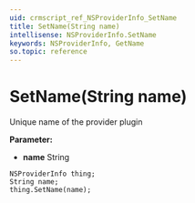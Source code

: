 ```yaml
---
uid: crmscript_ref_NSProviderInfo_SetName
title: SetName(String name)
intellisense: NSProviderInfo.SetName
keywords: NSProviderInfo, GetName
so.topic: reference
---
```


# SetName(String name)

Unique name of the provider plugin

**Parameter:** 
* **name** String

```crmscript
NSProviderInfo thing;
String name;
thing.SetName(name);
```

